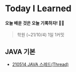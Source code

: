 # Today I Learned
#### 오늘 배운 것은 오늘 기록하자! ✍🏻
> 학원 (~21/10/4) 1일 1커밋


## JAVA 기본

- [210514 JAVA 스레드(Thread)](https://github.com/swanstoz/TIL/tree/master/JAVA/exception)
